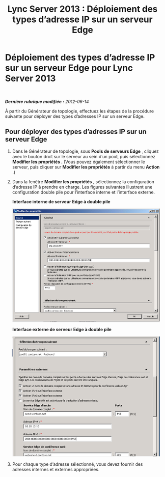 ﻿---
title: 'Lync Server 2013 : Déploiement des types d’adresse IP sur un serveur Edge'
TOCTitle: Déploiement des types d’adresse IP sur un serveur Edge
ms:assetid: 6e2fe7e8-6e90-4d1a-8fc5-e3be92c46571
ms:mtpsurl: https://technet.microsoft.com/fr-fr/library/JJ204984(v=OCS.15)
ms:contentKeyID: 49297569
ms.date: 05/20/2016
mtps_version: v=OCS.15
ms.translationtype: HT
---

# Déploiement des types d’adresse IP sur un serveur Edge pour Lync Server 2013

 

_**Dernière rubrique modifiée :** 2012-06-14_

À partir du Générateur de topologie, effectuez les étapes de la procédure suivante pour déployer des types d’adresses IP sur un serveur Edge.

## Pour déployer des types d’adresses IP sur un serveur Edge

1.  Dans le Générateur de topologie, sous **Pools de serveurs Edge** , cliquez avec le bouton droit sur le serveur au sein d’un pool, puis sélectionnez **Modifier les propriétés** . (Vous pouvez également sélectionner le serveur, puis cliquer sur **Modifier les propriétés** à partir du menu **Action** .)

2.  Dans la fenêtre **Modifier les propriétés** , sélectionnez la configuration d’adresse IP à prendre en charge. Les figures suivantes illustrent une configuration double pile pour l’interface interne et l’interface externe.
    
    **Interface interne de serveur Edge à double pile**
    
    ![Page des propriétés générales Lync Server](images/JJ204984.5b0883ee-b9f2-4a21-91a9-3286d0beb63b(OCS.15).png "Page des propriétés générales Lync Server")
    
    **Interface externe de serveur Edge à double pile**
    
    ![Page de configuration externe/tronçon suivant Lync Server](images/JJ204984.2aa00ce2-ba50-40aa-bbf1-78636016daf9(OCS.15).png "Page de configuration externe/tronçon suivant Lync Server")

3.  Pour chaque type d’adresse sélectionné, vous devez fournir des adresses internes et externes appropriées.

